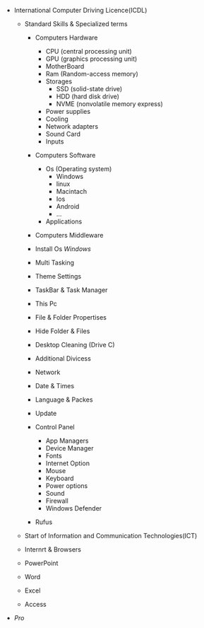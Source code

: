- International Computer Driving Licence(ICDL)

    - Standard Skills & Specialized terms
        - Computers Hardware
            - CPU (central processing unit)
            - GPU (graphics processing unit)
            - MotherBoard
            - Ram (Random-access memory)
            - Storages
                - SSD (solid-state drive)
                - HDD (hard disk drive)
                - NVME (nonvolatile memory express)
            - Power supplies
            - Cooling
            - Network adapters
            - Sound Card
            - Inputs

        - Computers Software
            - Os (Operating system)
                - Windows
                - linux
                - Macintach
                - Ios
                - Android
                - ...
            - Applications
            
        - Computers Middleware


        - Install Os *Windows*
        - Multi Tasking
        - Theme Settings
        - TaskBar & Task Manager
        - This Pc
        - File & Folder Propertises
        - Hide Folder & Files
        - Desktop Cleaning (Drive C)
        - Additional Divicess
        - Network
        - Date & Times
        - Language & Packes
        - Update
        - Control Panel
            - App Managers
            - Device Manager
            - Fonts
            - Internet Option
            - Mouse
            - Keyboard
            - Power options
            - Sound
            - Firewall
            - Windows Defender
        - Rufus


    - Start of Information and Communication Technologies(ICT)


    - Internrt & Browsers

    - PowerPoint
    - Word
    - Excel
    - Access


- *Pro*
